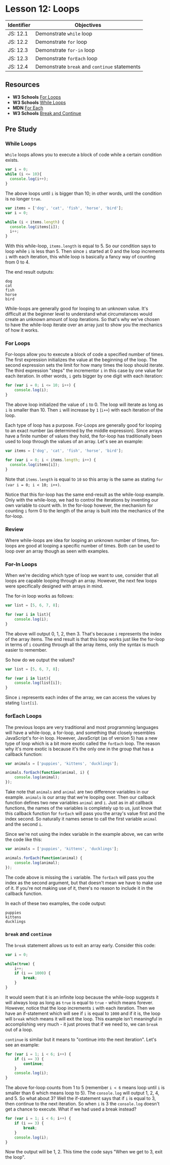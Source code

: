 # Lesson 12: Loops

Identifier   | Objectives
-------------|------------
JS: 12.1     | Demonstrate `while` loop
JS: 12.2     | Demonstrate `for` loop
JS: 12.3     | Demonstrate `for-in` loop
JS: 12.3     | Demonstrate `forEach` loop
JS: 12.4     | Demonstrate `break` and `continue` statements

## Resources

- __W3 Schools__ [For Loops](http://www.w3schools.com/js/js_loop_for.asp)
- __W3 Schools__ [While Loops](http://www.w3schools.com/js/js_loop_while.asp)
- __MDN__ [For Each](https://developer.mozilla.org/en-US/docs/Web/JavaScript/Reference/Global_Objects/Array/forEach)
- __W3 Schools__ [Break and Continue](http://www.w3schools.com/js/js_break.asp)

## Pre Study

### While Loops

`While` loops allows you to execute a block of code while a certain condition exists. 

```js
var i = 0;
while (i <= 10){
  console.log(i++);
}
```

The above loops until `i` is bigger than 10; in other words, until the condition is no longer `true`.

```js
var items = ['dog', 'cat', 'fish', 'horse', 'bird'];
var i = 0;

while (i < items.length) {
  console.log(items[i]);
  i++;
}
```

With this while-loop, `items.length` is equal to 5. So our condition says to loop while `i` is less than 5. Then since `i` started at 0 and the loop increments `i` with each iteration, this while loop is basically a fancy way of counting from 0 to 4.

The end result outputs:

```
dog
cat
fish
horse
bird
```

While-loops are generally good for looping to an unknown value. It's difficult at the beginner level to understand what circumstances would create an unknown amount of loop iterations. So that's why we've chosen to have the while-loop iterate over an array just to show you the mechanics of how it works.

### For Loops

For-loops allow you to execute a block of code a specified number of times. The first expression initializes the value at the beginning of the loop. The second expression sets the limit for how many times the loop should iterate. The third expression "steps" the incrementor `i` in this case by one value for each iteration. In other words, `i` gets bigger by one digit with each iteration:

```js
for (var i = 0; i <= 10; i++) {
    console.log(i);
}
```

The above loop initialized the value of `i` to 0. The loop will iterate as long as `i` is smaller than 10. Then `i` will increase by `1` (`i++`) with each iteration of the loop.

Each type of loop has a purpose. For-Loops are generally good for looping to an exact number (as determined by the middle expression). Since arrays have a finite number of values they hold, the for-loop has traditionally been used to loop through the values of an array. Let's see an example: 


```js
var items = ['dog', 'cat', 'fish', 'horse', 'bird'];

for (var i = 0; i < items.length; i++) {
  console.log(items[i]);
}
```

Note that `items.length` is equal to `10` so this array is the same as stating `for (var i = 0; i < 10; i++)`.

Notice that this for-loop has the same end-result as the while-loop example. Only with the while-loop, we had to control the iterations by inventing our own variable to count with. In the for-loop however, the mechanism for counting `i` form 0 to the length of the array is built into the mechanics of the for-loop.

### Review

Where while-loops are idea for looping an unknown number of times, for-loops are good at looping a specific number of times. Both can be used to loop over an array though as seen with examples.


### For-In Loops

When we're deciding which type of loop we want to use, consider that all loops are capable looping through an array. However, the next few loops were specifically designed with arrays in mind.

The for-in loop works as follows:

```js
var list = [5, 6, 7, 8];

for (var i in list){
    console.log(i);
}
```

The above will output 0, 1, 2, then 3. That's because `i` represents the index of the array items. The end result is that this loop works just like the for-loop in terms of `i` counting through all the array items, only the syntax is much easier to remember.

So how do we output the values?

```js
var list = [5, 6, 7, 8];

for (var i in list){
    console.log(list[i]);
}
```

Since `i` represents each index of the array, we can access the values by stating `list[i]`.

### forEach Loops

The previous loops are very traditional and most programming languages will have a while-loop, a for-loop, and something that closely resembles JavaScript's for-in loop. However, JavaScript (as of version 5) has a new type of loop which is a bit more exotic called the `forEach` loop. The reason why it's more exotic is because it's the only one in the group that has a callback function:

```js
var animals = ['puppies', 'kittens', 'ducklings'];

animals.forEach(function(animal, i) {
    console.log(animal);
});
```

Take note that `animals` and `animal` are two difference variables in our example. `animals` is our array that we're looping over. Then our callback function defines two new variables `animal` and `i`. Just as in all callback functions, the names of the variables is completely up to us, just know that this callback function for `forEach` will pass you the array's value first and the index second. So naturally it names sense to call the first variable `animal` and the second `i`.

Since we're not using the index variable in the example above, we can write the code like this:

```js
var animals = ['puppies', 'kittens', 'ducklings'];

animals.forEach(function(animal) {
    console.log(animal);
});
```

The code above is missing the `i` variable. The `forEach` will pass you the index as the second argument, but that doesn't mean we have to make use of it. If you're not making use of it, there's no reason to include it in the callback function.

In each of these two examples, the code output:

```
puppies
kittens
ducklings
```

### `break` and `continue`

The `break` statement allows us to exit an array early. Consider this code:

```js
var i = 0;

while(true) {
    i++;
    if (i == 1000) {
        break;
    }
}
```

It would seem that it is an infinite loop because the while-loop suggests it will always loop as long as `true` is equal to `true` - which means forever. However, notice that the loop increments `i` with each iteration. Then we have an if-statement which will see if `i` is equal to `1000` and if it is, the loop will `break` which means it will exit the loop. This example isn't meaningful in accomplishing very much - it just proves that if we need to, we can `break` out of a loop.

`continue` is similar but it means to "continue into the next iteration". Let's see an example:

```js
for (var i = 1; i < 6; i++) {
    if (i == 3) {
        continue;
    }
    console.log(i);
}
```

The above for-loop counts from 1 to 5 (remember `i < 6` means loop until `i` is smaller than 6 which means loop to 5). The `console.log` will output 1, 2, 4, and 5. So what about 3? Well the if-statement says that if `i` is equal to 3, then continue to the next iteration. So when `i` is 3 the `console.log` doesn't get a chance to execute. What if we had used a break instead?

```js
for (var i = 1; i < 6; i++) {
    if (i == 3) {
        break;
    }
    console.log(i);
}
```

Now the output will be 1, 2. This time the code says "When we get to 3, exit the loop".